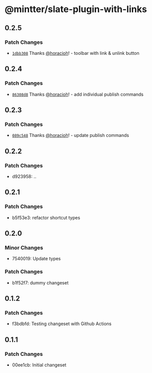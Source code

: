 # @mintter/slate-plugin-with-links

## 0.2.5

### Patch Changes

- [`1dbb308`](https://github.com/mintterteam/frontend/commit/1dbb308ad1e24ef5a808c22076cfe5dee29a01a0) Thanks [@horacioh](https://github.com/horacioh)! - toolbar with link & unlink button

## 0.2.4

### Patch Changes

- [`86308d8`](https://github.com/mintterteam/frontend/commit/86308d80536f6323b90b9355ff30fcb9c1b5c268) Thanks [@horacioh](https://github.com/horacioh)! - add individual publish commands

## 0.2.3

### Patch Changes

- [`089c548`](https://github.com/mintterteam/frontend/commit/089c54807f3cfb13efea8431d6a5ba66b72d66a8) Thanks [@horacioh](https://github.com/horacioh)! - update publish commands

## 0.2.2

### Patch Changes

- d923958: ..

## 0.2.1

### Patch Changes

- b5f53e3: refactor shortcut types

## 0.2.0

### Minor Changes

- 7540019: Update types

### Patch Changes

- b1f52f7: dummy changeset

## 0.1.2

### Patch Changes

- f3bdbfd: Testing changeset with Github Actions

## 0.1.1

### Patch Changes

- 00ee1cb: Initial changeset
